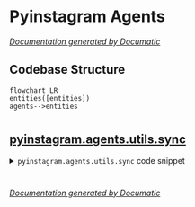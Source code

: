 # Pyinstagram Agents

[_Documentation generated by Documatic_](https://www.documatic.com)

<!---Documatic-section-Codebase Structure-start--->
## Codebase Structure

<!---Documatic-block-system_architecture-start--->
```mermaid
flowchart LR
entities([entities])
agents-->entities
```
<!---Documatic-block-system_architecture-end--->

# #
<!---Documatic-section-Codebase Structure-end--->

<!---Documatic-section-pyinstagram.agents.utils.sync-start--->
## [pyinstagram.agents.utils.sync](5-pyinstagram_agents.md#pyinstagram.agents.utils.sync)

<!---Documatic-section-sync-start--->
<!---Documatic-block-pyinstagram.agents.utils.sync-start--->
<details>
	<summary><code>pyinstagram.agents.utils.sync</code> code snippet</summary>

```python
def sync(coroutine):

    def wrapper(*args, **kwargs):
        loop = asyncio.get_event_loop()
        future = coroutine(*args, **kwargs)
        if not loop.is_running():
            return loop.run_until_complete(future)
        return future
    return wrapper
```
</details>
<!---Documatic-block-pyinstagram.agents.utils.sync-end--->
<!---Documatic-section-sync-end--->

# #
<!---Documatic-section-pyinstagram.agents.utils.sync-end--->

[_Documentation generated by Documatic_](https://www.documatic.com)